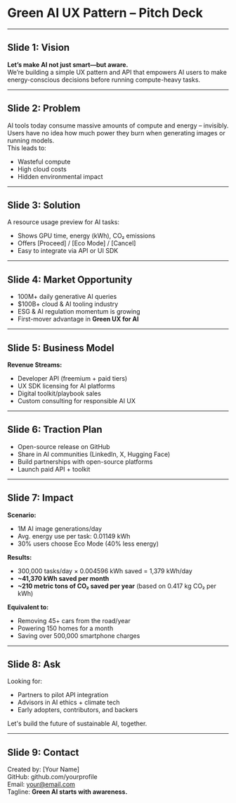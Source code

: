 
# Green AI UX Pattern – Pitch Deck

---

## Slide 1: Vision

**Let’s make AI not just smart—but aware.**  
We’re building a simple UX pattern and API that empowers AI users to make energy-conscious decisions before running compute-heavy tasks.

---

## Slide 2: Problem

AI tools today consume massive amounts of compute and energy – invisibly.  
Users have no idea how much power they burn when generating images or running models.  
This leads to:
- Wasteful compute
- High cloud costs
- Hidden environmental impact

---

## Slide 3: Solution

A resource usage preview for AI tasks:
- Shows GPU time, energy (kWh), CO₂ emissions
- Offers [Proceed] / [Eco Mode] / [Cancel]
- Easy to integrate via API or UI SDK

---

## Slide 4: Market Opportunity

- 100M+ daily generative AI queries
- $100B+ cloud & AI tooling industry
- ESG & AI regulation momentum is growing
- First-mover advantage in **Green UX for AI**

---

## Slide 5: Business Model

**Revenue Streams:**
- Developer API (freemium + paid tiers)
- UX SDK licensing for AI platforms
- Digital toolkit/playbook sales
- Custom consulting for responsible AI UX

---

## Slide 6: Traction Plan

- Open-source release on GitHub
- Share in AI communities (LinkedIn, X, Hugging Face)
- Build partnerships with open-source platforms
- Launch paid API + toolkit

---

## Slide 7: Impact

**Scenario:**
- 1M AI image generations/day
- Avg. energy use per task: 0.01149 kWh
- 30% users choose Eco Mode (40% less energy)

**Results:**
- 300,000 tasks/day × 0.004596 kWh saved = 1,379 kWh/day
- **~41,370 kWh saved per month**
- **~210 metric tons of CO₂ saved per year**
  (based on 0.417 kg CO₂ per kWh)

**Equivalent to:**
- Removing 45+ cars from the road/year
- Powering 150 homes for a month
- Saving over 500,000 smartphone charges

---

## Slide 8: Ask

Looking for:
- Partners to pilot API integration
- Advisors in AI ethics + climate tech
- Early adopters, contributors, and backers

Let's build the future of sustainable AI, together.

---

## Slide 9: Contact

Created by: [Your Name]  
GitHub: github.com/yourprofile  
Email: your@email.com  
Tagline: **Green AI starts with awareness.**
